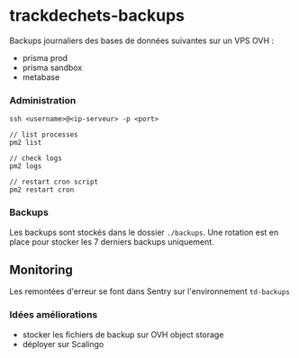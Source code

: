 # trackdechets-backups

Backups journaliers des bases de données suivantes sur un VPS OVH :
- prisma prod
- prisma sandbox
- metabase


### Administration

```
ssh <username>@<ip-serveur> -p <port>

// list processes
pm2 list

// check logs
pm2 logs

// restart cron script
pm2 restart cron
```

### Backups
Les backups sont stockés dans le dossier `./backups`. Une rotation est en place pour stocker les 7 derniers backups uniquement.

## Monitoring

Les remontées d'erreur se font dans Sentry sur l'environnement `td-backups`

### Idées améliorations
- stocker les fichiers de backup sur OVH object storage
- déployer sur Scalingo
